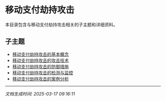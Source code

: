 # 移动支付劫持攻击

本目录包含与移动支付劫持攻击相关的子主题和详细资料。

## 子主题

- [移动支付劫持攻击的基本概念](mobile-payment-hijack/basic-concepts.md)
- [移动支付劫持攻击的攻击技术](mobile-payment-hijack/attack-techniques.md)
- [移动支付劫持攻击的防御措施](mobile-payment-hijack/defense-measures.md)
- [移动支付劫持攻击的检测与监控](mobile-payment-hijack/detection-monitoring.md)
- [移动支付劫持攻击的案例分析](mobile-payment-hijack/case-studies.md)

---

*文档生成时间: 2025-03-17 09:16:11*
